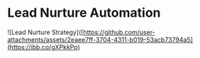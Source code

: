 # Lead Nurture Automation

![Lead Nurture Strategy]([https://github.com/user-attachments/assets/2eaee7ff-3704-4311-b019-53acb73794a5](https://ibb.co/gXPkkPp)
